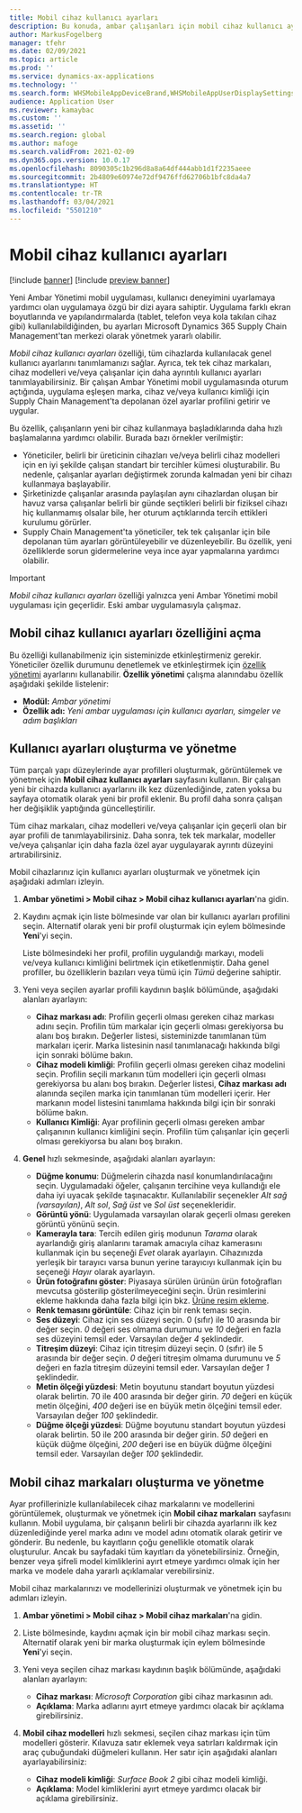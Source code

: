 ```yaml
---
title: Mobil cihaz kullanıcı ayarları
description: Bu konuda, ambar çalışanları için mobil cihaz kullanıcı ayarlarının nasıl yönetileceği açıklanmaktadır.
author: MarkusFogelberg
manager: tfehr
ms.date: 02/09/2021
ms.topic: article
ms.prod: ''
ms.service: dynamics-ax-applications
ms.technology: ''
ms.search.form: WHSMobileAppDeviceBrand,WHSMobileAppUserDisplaySettings
audience: Application User
ms.reviewer: kamaybac
ms.custom: ''
ms.assetid: ''
ms.search.region: global
ms.author: mafoge
ms.search.validFrom: 2021-02-09
ms.dyn365.ops.version: 10.0.17
ms.openlocfilehash: 8090305c1b296d8a8a64df444abb1d1f2235aeee
ms.sourcegitcommit: 2b4809e60974e72df9476ffd62706b1bfc8da4a7
ms.translationtype: HT
ms.contentlocale: tr-TR
ms.lasthandoff: 03/04/2021
ms.locfileid: "5501210"
---
```

# <a name="mobile-device-user-settings"></a>Mobil cihaz kullanıcı ayarları

[!include [banner](../../includes/banner.md)]
[!include [preview banner](../includes/preview-banner.md)]

Yeni Ambar Yönetimi mobil uygulaması, kullanıcı deneyimini uyarlamaya yardımcı olan uygulamaya özgü bir dizi ayara sahiptir. Uygulama farklı ekran boyutlarında ve yapılandırmalarda (tablet, telefon veya kola takılan cihaz gibi) kullanılabildiğinden, bu ayarları Microsoft Dynamics 365 Supply Chain Management'tan merkezi olarak yönetmek yararlı olabilir.

*Mobil cihaz kullanıcı ayarları* özelliği, tüm cihazlarda kullanılacak genel kullanıcı ayarlarını tanımlamanızı sağlar. Ayrıca, tek tek cihaz markaları, cihaz modelleri ve/veya çalışanlar için daha ayrıntılı kullanıcı ayarları tanımlayabilirsiniz. Bir çalışan Ambar Yönetimi mobil uygulamasında oturum açtığında, uygulama eşleşen marka, cihaz ve/veya kullanıcı kimliği için Supply Chain Management'ta depolanan özel ayarlar profilini getirir ve uygular.

Bu özellik, çalışanların yeni bir cihaz kullanmaya başladıklarında daha hızlı başlamalarına yardımcı olabilir. Burada bazı örnekler verilmiştir:

- Yöneticiler, belirli bir üreticinin cihazları ve/veya belirli cihaz modelleri için en iyi şekilde çalışan standart bir tercihler kümesi oluşturabilir. Bu nedenle, çalışanlar ayarları değiştirmek zorunda kalmadan yeni bir cihazı kullanmaya başlayabilir.
- Şirketinizde çalışanlar arasında paylaşılan aynı cihazlardan oluşan bir havuz varsa çalışanlar belirli bir günde seçtikleri belirli bir fiziksel cihazı hiç kullanmamış olsalar bile, her oturum açtıklarında tercih ettikleri kurulumu görürler.
- Supply Chain Management'ta yöneticiler, tek tek çalışanlar için bile depolanan tüm ayarları görüntüleyebilir ve düzenleyebilir. Bu özellik, yeni özelliklerde sorun gidermelerine veya ince ayar yapmalarına yardımcı olabilir.

> [!IMPORTANT]
> *Mobil cihaz kullanıcı ayarları* özelliği yalnızca yeni Ambar Yönetimi mobil uygulaması için geçerlidir. Eski ambar uygulamasıyla çalışmaz.

## <a name="turn-on-the-mobile-device-user-settings-feature"></a>Mobil cihaz kullanıcı ayarları özelliğini açma

Bu özelliği kullanabilmeniz için sisteminizde etkinleştirmeniz gerekir. Yöneticiler özellik durumunu denetlemek ve etkinleştirmek için [özellik yönetimi](../../fin-ops-core/fin-ops/get-started/feature-management/feature-management-overview.md) ayarlarını kullanabilir. **Özellik yönetimi** çalışma alanındabu özellik aşağıdaki şekilde listelenir:

- **Modül:** *Ambar yönetimi*
- **Özellik adı:** *Yeni ambar uygulaması için kullanıcı ayarları, simgeler ve adım başlıkları*

## <a name="create-and-manage-user-settings"></a>Kullanıcı ayarları oluşturma ve yönetme

Tüm parçalı yapı düzeylerinde ayar profilleri oluşturmak, görüntülemek ve yönetmek için **Mobil cihaz kullanıcı ayarları** sayfasını kullanın. Bir çalışan yeni bir cihazda kullanıcı ayarlarını ilk kez düzenlediğinde, zaten yoksa bu sayfaya otomatik olarak yeni bir profil eklenir. Bu profil daha sonra çalışan her değişiklik yaptığında güncelleştirilir.

Tüm cihaz markaları, cihaz modelleri ve/veya çalışanlar için geçerli olan bir ayar profili de tanımlayabilirsiniz. Daha sonra, tek tek markalar, modeller ve/veya çalışanlar için daha fazla özel ayar uygulayarak ayrıntı düzeyini artırabilirsiniz.

Mobil cihazlarınız için kullanıcı ayarları oluşturmak ve yönetmek için aşağıdaki adımları izleyin.

1. **Ambar yönetimi \> Mobil cihaz \> Mobil cihaz kullanıcı ayarları**'na gidin.
1. Kaydını açmak için liste bölmesinde var olan bir kullanıcı ayarları profilini seçin. Alternatif olarak yeni bir profil oluşturmak için eylem bölmesinde **Yeni**'yi seçin.

    Liste bölmesindeki her profil, profilin uygulandığı markayı, modeli ve/veya kullanıcı kimliğini belirtmek için etiketlenmiştir. Daha genel profiller, bu özelliklerin bazıları veya tümü için *Tümü* değerine sahiptir.

1. Yeni veya seçilen ayarlar profili kaydının başlık bölümünde, aşağıdaki alanları ayarlayın:

    - **Cihaz markası adı**: Profilin geçerli olması gereken cihaz markası adını seçin. Profilin tüm markalar için geçerli olması gerekiyorsa bu alanı boş bırakın. Değerler listesi, sisteminizde tanımlanan tüm markaları içerir. Marka listesinin nasıl tanımlanacağı hakkında bilgi için sonraki bölüme bakın.
    - **Cihaz modeli kimliği**: Profilin geçerli olması gereken cihaz modelini seçin. Profilin seçili markanın tüm modelleri için geçerli olması gerekiyorsa bu alanı boş bırakın. Değerler listesi, **Cihaz markası adı** alanında seçilen marka için tanımlanan tüm modelleri içerir. Her markanın model listesini tanımlama hakkında bilgi için bir sonraki bölüme bakın.
    - **Kullanıcı Kimliği**: Ayar profilinin geçerli olması gereken ambar çalışanının kullanıcı kimliğini seçin. Profilin tüm çalışanlar için geçerli olması gerekiyorsa bu alanı boş bırakın.

1. **Genel** hızlı sekmesinde, aşağıdaki alanları ayarlayın:

    - **Düğme konumu**: Düğmelerin cihazda nasıl konumlandırılacağını seçin. Uygulamadaki öğeler, çalışanın tercihine veya kullandığı ele daha iyi uyacak şekilde taşınacaktır. Kullanılabilir seçenekler *Alt sağ (varsayılan)*, *Alt sol*, *Sağ üst* ve *Sol üst* seçenekleridir.
    - **Görüntü yönü**: Uygulamada varsayılan olarak geçerli olması gereken görüntü yönünü seçin.
    - **Kamerayla tara**: Tercih edilen giriş modunun *Tarama* olarak ayarlandığı giriş alanlarını taramak amacıyla cihaz kamerasını kullanmak için bu seçeneği *Evet* olarak ayarlayın. Cihazınızda yerleşik bir tarayıcı varsa bunun yerine tarayıcıyı kullanmak için bu seçeneği *Hayır* olarak ayarlayın.
    - **Ürün fotoğrafını göster**: Piyasaya sürülen ürünün ürün fotoğrafları mevcutsa gösterilip gösterilmeyeceğini seçin. Ürün resimlerini ekleme hakkında daha fazla bilgi için bkz. [Ürüne resim ekleme](../pim/tasks/add-image-product.md).
    - **Renk temasını görüntüle**: Cihaz için bir renk teması seçin.
    - **Ses düzeyi**: Cihaz için ses düzeyi seçin. 0 (sıfır) ile 10 arasında bir değer seçin. *0* değeri ses olmama durumunu ve *10* değeri en fazla ses düzeyini temsil eder. Varsayılan değer *4* şeklindedir.
    - **Titreşim düzeyi**: Cihaz için titreşim düzeyi seçin. 0 (sıfır) ile 5 arasında bir değer seçin. *0* değeri titreşim olmama durumunu ve *5* değeri en fazla titreşim düzeyini temsil eder. Varsayılan değer *1* şeklindedir.
    - **Metin ölçeği yüzdesi**: Metin boyutunu standart boyutun yüzdesi olarak belirtin. 70 ile 400 arasında bir değer girin. *70* değeri en küçük metin ölçeğini, *400* değeri ise en büyük metin ölçeğini temsil eder. Varsayılan değer *100* şeklindedir.
    - **Düğme ölçeği yüzdesi**: Düğme boyutunu standart boyutun yüzdesi olarak belirtin. 50 ile 200 arasında bir değer girin. *50* değeri en küçük düğme ölçeğini, *200* değeri ise en büyük düğme ölçeğini temsil eder. Varsayılan değer *100* şeklindedir.

## <a name="create-and-manage-mobile-device-brands"></a>Mobil cihaz markaları oluşturma ve yönetme

Ayar profillerinizle kullanılabilecek cihaz markalarını ve modellerini görüntülemek, oluşturmak ve yönetmek için **Mobil cihaz markaları** sayfasını kullanın. Mobil uygulama, bir çalışanın belirli bir cihazda ayarlarını ilk kez düzenlediğinde yerel marka adını ve model adını otomatik olarak getirir ve gönderir. Bu nedenle, bu kayıtların çoğu genellikle otomatik olarak oluşturulur. Ancak bu sayfadaki tüm kayıtları da yönetebilirsiniz. Örneğin, benzer veya şifreli model kimliklerini ayırt etmeye yardımcı olmak için her marka ve modele daha yararlı açıklamalar verebilirsiniz.

Mobil cihaz markalarınızı ve modellerinizi oluşturmak ve yönetmek için bu adımları izleyin.

1. **Ambar yönetimi \> Mobil cihaz \> Mobil cihaz markaları**'na gidin.
1. Liste bölmesinde, kaydını açmak için bir mobil cihaz markası seçin. Alternatif olarak yeni bir marka oluşturmak için eylem bölmesinde **Yeni**'yi seçin.
1. Yeni veya seçilen cihaz markası kaydının başlık bölümünde, aşağıdaki alanları ayarlayın:

    - **Cihaz markası**: *Microsoft Corporation* gibi cihaz markasının adı.
    - **Açıklama**: Marka adlarını ayırt etmeye yardımcı olacak bir açıklama girebilirsiniz.

1. **Mobil cihaz modelleri** hızlı sekmesi, seçilen cihaz markası için tüm modelleri gösterir. Kılavuza satır eklemek veya satırları kaldırmak için araç çubuğundaki düğmeleri kullanın. Her satır için aşağıdaki alanları ayarlayabilirsiniz:

    - **Cihaz modeli kimliği**: *Surface Book 2* gibi cihaz modeli kimliği.
    - **Açıklama**: Model kimliklerini ayırt etmeye yardımcı olacak bir açıklama girebilirsiniz.
